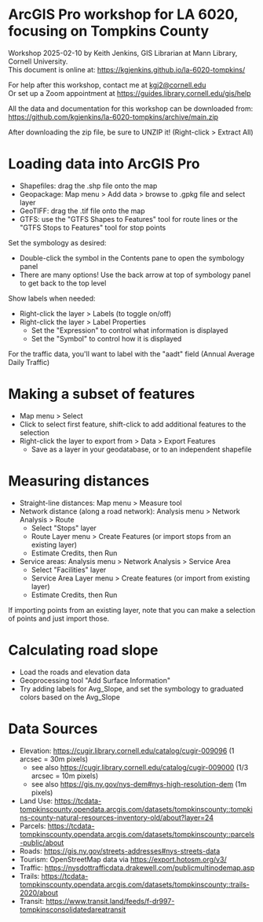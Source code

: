 # ArcGIS Pro workshop for LA 6020, focusing on Tompkins County

Workshop 2025-02-10 by Keith Jenkins, GIS Librarian at Mann Library, Cornell University. \
This document is online at: <https://kgjenkins.github.io/la-6020-tompkins/>

For help after this workshop, contact me at kgj2@cornell.edu  
Or set up a Zoom appointment at <https://guides.library.cornell.edu/gis/help>

All the data and documentation for this workshop can be downloaded from: \
<https://github.com/kgjenkins/la-6020-tompkins/archive/main.zip>

After downloading the zip file, be sure to UNZIP it!  (Right-click > Extract All)


# Loading data into ArcGIS Pro

- Shapefiles: drag the .shp file onto the map
- Geopackage: Map menu > Add data > browse to .gpkg file and select layer
- GeoTIFF: drag the .tif file onto the map
- GTFS: use the "GTFS Shapes to Features" tool for route lines
    or the "GTFS Stops to Features" tool for stop points

Set the symbology as desired:
- Double-click the symbol in the Contents pane to open the symbology panel
- There are many options!  Use the back arrow at top of symbology panel to get back to the top level

Show labels when needed:
- Right-click the layer > Labels (to toggle on/off)
- Right-click the layer > Label Properties
    - Set the "Expression" to control what information is displayed
    - Set the "Symbol" to control how it is displayed

For the traffic data, you'll want to label with the "aadt" field (Annual Average Daily Traffic)


# Making a subset of features

- Map menu > Select
- Click to select first feature, shift-click to add additional features to the selection
- Right-click the layer to export from > Data > Export Features
    - Save as a layer in your geodatabase, or to an independent shapefile


# Measuring distances

- Straight-line distances: Map menu > Measure tool
- Network distance (along a road network): Analysis menu > Network Analysis > Route
    - Select "Stops" layer
    - Route Layer menu > Create Features (or import stops from an existing layer)
    - Estimate Credits, then Run
- Service areas: Analysis menu > Network Analysis > Service Area
    - Select "Facilities" layer
    - Service Area Layer menu > Create features (or import from existing layer)
    - Estimate Credits, then Run

If importing points from an existing layer, note that you can make a selection of points and just import those.


# Calculating road slope

- Load the roads and elevation data
- Geoprocessing tool "Add Surface Information"
- Try adding labels for Avg_Slope, and set the symbology to graduated colors based on the Avg_Slope


# Data Sources

- Elevation: https://cugir.library.cornell.edu/catalog/cugir-009096 (1 arcsec = 30m pixels)
    - see also https://cugir.library.cornell.edu/catalog/cugir-009000 (1/3 arcsec = 10m pixels)
    - see also https://gis.ny.gov/nys-dem#nys-high-resolution-dem (1m pixels)
- Land Use: https://tcdata-tompkinscounty.opendata.arcgis.com/datasets/tompkinscounty::tompkins-county-natural-resources-inventory-old/about?layer=24
- Parcels: https://tcdata-tompkinscounty.opendata.arcgis.com/datasets/tompkinscounty::parcels-public/about
- Roads: https://gis.ny.gov/streets-addresses#nys-streets-data
- Tourism: OpenStreetMap data via https://export.hotosm.org/v3/
- Traffic: https://nysdottrafficdata.drakewell.com/publicmultinodemap.asp
- Trails: https://tcdata-tompkinscounty.opendata.arcgis.com/datasets/tompkinscounty::trails-2020/about
- Transit: https://www.transit.land/feeds/f-dr997-tompkinsconsolidatedareatransit


